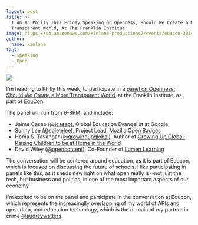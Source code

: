 ```yaml
---
layout: post
title: >-
  I Am In Philly This Friday Speaking On Openness, Should We Create a More
  Transparent World, At The Franklin Institue
image: https://s3.amazonaws.com/kinlane-productions2/events/educon-2014/educon.jpg
author:
  name: kinlane
tags:
  - Speaking
  - Open
---
```

[![](https://s3.amazonaws.com/kinlane-productions2/events/educon-2014/educon.jpg)](http://educonphilly.org/)

I'm heading to Philly this week, to participate in a [panel on Openness: Should We Create a More Transparent World](http://educonphilly.org/schedule/Openness-Should_We_Create_a_More_Transparent_World), at the Franklin Institute, as part of [EduCon](http://educonphilly.org/).

The panel will run from 6-8PM, and include:

*   Jaime Casap ([@jcasap](https://twitter.com/jcasap)), Global Education Evangelist at Google
*   Sunny Lee ([@soletelee](https://twitter.com/soletelee)), Project Lead, [Mozilla Open Badges](http://openbadges.org/)
*   Homa S. Tavangar ([@growingupglobal](https://twitter.com/growingupglobal)), Author of [Growing Up Global: Raising Children to be at Home in the World](http://www.amazon.com/Growing-Up-Global-Raising-Children/dp/0345506545)
*   David Wiley ([@opencontent](https://twitter.com/opencontent)), Co-Founder of [Lumen Learning](http://www.lumenlearning.com/)

The conversation will be centered around education, as it is part of Educon, which is focused on discussing the future of schools. I like participating in panels like this, as it sheds new light on what open really is--not just the tech, but business and politics, in one of the most important aspects of our economy.

I'm excited to be on the panel and participate in the conversation at Educon, which represents the increasinglly overlapping of my world of APIs and open data, and education technology, which is the domain of my partner in crime [@audreywatters](https://twitter.com/audreywatters).